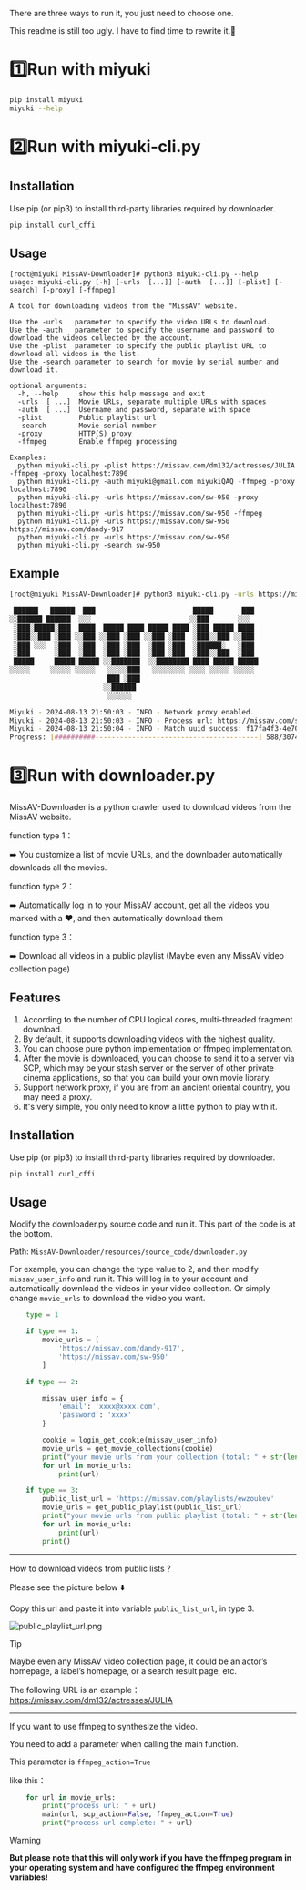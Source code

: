 There are three ways to run it, you just need to choose one.

This readme is still too ugly. I have to find time to rewrite it.🤬

# 1️⃣Run with miyuki

```bash
pip install miyuki
miyuki --help
```

# 2️⃣Run with miyuki-cli.py

## Installation

Use pip (or pip3) to install third-party libraries required by downloader.

```bash
pip install curl_cffi
```

## Usage

```
[root@miyuki MissAV-Downloader]# python3 miyuki-cli.py --help
usage: miyuki-cli.py [-h] [-urls  [...]] [-auth  [...]] [-plist] [-search] [-proxy] [-ffmpeg]

A tool for downloading videos from the "MissAV" website.

Use the -urls   parameter to specify the video URLs to download.
Use the -auth   parameter to specify the username and password to download the videos collected by the account.
Use the -plist  parameter to specify the public playlist URL to download all videos in the list.
Use the -search parameter to search for movie by serial number and download it.

optional arguments:
  -h, --help     show this help message and exit
  -urls  [ ...]  Movie URLs, separate multiple URLs with spaces
  -auth  [ ...]  Username and password, separate with space
  -plist         Public playlist url
  -search        Movie serial number
  -proxy         HTTP(S) proxy
  -ffmpeg        Enable ffmpeg processing

Examples:
  python miyuki-cli.py -plist https://missav.com/dm132/actresses/JULIA -ffmpeg -proxy localhost:7890
  python miyuki-cli.py -auth miyuki@gmail.com miyukiQAQ -ffmpeg -proxy localhost:7890
  python miyuki-cli.py -urls https://missav.com/sw-950 -proxy localhost:7890
  python miyuki-cli.py -urls https://missav.com/sw-950 -ffmpeg
  python miyuki-cli.py -urls https://missav.com/sw-950 https://missav.com/dandy-917
  python miyuki-cli.py -urls https://missav.com/sw-950
  python miyuki-cli.py -search sw-950
```

## Example

```bash
[root@miyuki MissAV-Downloader]# python3 miyuki-cli.py -urls https://missav.com/sw-950 -proxy 192.168.0.102:7890

 ██████   ██████  ███                        █████       ███ 
░░██████ ██████  ░░░                        ░░███       ░░░  
 ░███░█████░███  ████  █████ ████ █████ ████ ░███ █████ ████ 
 ░███░░███ ░███ ░░███ ░░███ ░███ ░░███ ░███  ░███░░███ ░░███ 
 ░███ ░░░  ░███  ░███  ░███ ░███  ░███ ░███  ░██████░   ░███ 
 ░███      ░███  ░███  ░███ ░███  ░███ ░███  ░███░░███  ░███ 
 █████     █████ █████ ░░███████  ░░████████ ████ █████ █████
░░░░░     ░░░░░ ░░░░░   ░░░░░███   ░░░░░░░░ ░░░░ ░░░░░ ░░░░░ 
                        ███ ░███                             
                       ░░██████                              
                        ░░░░░░                               

Miyuki - 2024-08-13 21:50:03 - INFO - Network proxy enabled.
Miyuki - 2024-08-13 21:50:03 - INFO - Process url: https://missav.com/sw-950
Miyuki - 2024-08-13 21:50:04 - INFO - Match uuid success: f17fa4f3-4e70-428e-b7ad-441455a56027
Progress: [##########----------------------------------------] 588/3074
```

# 3️⃣Run with downloader.py

MissAV-Downloader is a python crawler used to download videos from the MissAV website.

function type 1：

️➡️ You customize a list of movie URLs, and the downloader automatically downloads all the movies.

function type 2：

️️➡️ Automatically log in to your MissAV account, get all the videos you marked with a ❤️, and then automatically download them

function type 3：

️➡️ Download all videos in a public playlist (Maybe even any MissAV video collection page)

## Features

1. According to the number of CPU logical cores, multi-threaded fragment download.
2. By default, it supports downloading videos with the highest quality.
3. You can choose pure python implementation or ffmpeg implementation.
4. After the movie is downloaded, you can choose to send it to a server via SCP, which may be your stash server or the server of other private cinema applications, so that you can build your own movie library.
5. Support network proxy, if you are from an ancient oriental country, you may need a proxy.
6. It's very simple, you only need to know a little python to play with it.

## Installation

Use pip (or pip3) to install third-party libraries required by downloader.

```bash
pip install curl_cffi
```

## Usage
Modify the downloader.py source code and run it. This part of the code is at the bottom.

Path: ```MissAV-Downloader/resources/source_code/downloader.py```

For example, you can change the type value to 2, and then modify ```missav_user_info``` and run it. This will log in to your account and automatically download the videos in your video collection. Or simply change ```movie_urls``` to download the video you want.



```python
    type = 1

    if type == 1:
        movie_urls = [
            'https://missav.com/dandy-917',
            'https://missav.com/sw-950'
        ]

    if type == 2:

        missav_user_info = {
            'email': 'xxxx@xxxx.com',
            'password': 'xxxx'
        }

        cookie = login_get_cookie(missav_user_info)
        movie_urls = get_movie_collections(cookie)
        print("your movie urls from your collection (total: " + str(len(movie_urls)) + " movies): ")
        for url in movie_urls:
            print(url)

    if type == 3:
        public_list_url = 'https://missav.com/playlists/ewzoukev'
        movie_urls = get_public_playlist(public_list_url)
        print("your movie urls from public playlist (total: " + str(len(movie_urls)) + " movies): ")
        for url in movie_urls:
            print(url)
        print()
```
---
How to download videos from public lists？

Please see the picture below ⬇️

Copy this url and paste it into variable ```public_list_url```, in type 3.

![public_playlist_url.png](resources/readme_pics/public_playlist_url.png)
> [!TIP]
> Maybe even any MissAV video collection page, it could be an actor’s homepage, a label’s homepage, or a search result page, etc.
>
> The following URL is an example：
> https://missav.com/dm132/actresses/JULIA

---

If you want to use ffmpeg to synthesize the video.

You need to add a parameter when calling the main function.

This parameter is ```ffmpeg_action=True```

like this：
```python
    for url in movie_urls:
        print("process url: " + url)
        main(url, scp_action=False, ffmpeg_action=True)
        print("process url complete: " + url)
```

> [!WARNING]
> **But please note that this will only work if you have the ffmpeg program in your operating system and have configured the ffmpeg environment variables!**
